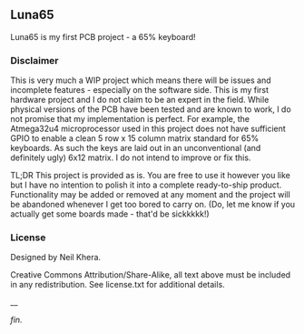 ## Luna65
Luna65 is my first PCB project - a 65% keyboard!

### Disclaimer
This is very much a WIP project which means there will be issues and incomplete features - especially on the software side. This is my first hardware project
and I do not claim to be an expert in the field. While physical versions of the PCB have been tested and are known to work, I do not promise that my implementation
is perfect. For example, the Atmega32u4 microprocessor used in this project does not have sufficient GPIO to enable a clean 5 row x 15 column matrix standard for 65%
keyboards. As such the keys are laid out in an unconventional (and definitely ugly) 6x12 matrix. I do not intend to improve or fix this.

TL;DR This project is provided as is. You are free to use it however you like but I have no intention to polish it into a complete ready-to-ship product. Functionality
may be added or removed at any moment and the project will be abandoned whenever I get too bored to carry on.
(Do, let me know if you actually get some boards made - that'd be sickkkkk!)

### License
Designed by Neil Khera.

Creative Commons Attribution/Share-Alike, all text above must be included in any redistribution. See license.txt for additional details.

__

_fin._

